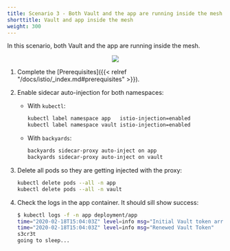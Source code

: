 ```yaml
---
title: Scenario 3 - Both Vault and the app are running inside the mesh
shorttitle: Vault and app inside the mesh
weight: 300
---
```


In this scenario, both Vault and the app are running inside the mesh.

<p align="center"><img src="/img/blog/istio-vault/istio_vault3.png" ></p>

1. Complete the [Prerequisites]({{< relref "/docs/istio/_index.md#prerequisites" >}}).
1. Enable sidecar auto-injection for both namespaces:

    - With `kubectl`:

        ```bash
        kubectl label namespace app   istio-injection=enabled
        kubectl label namespace vault istio-injection=enabled
        ```

    - With `backyards`:

        ```bash
        backyards sidecar-proxy auto-inject on app
        backyards sidecar-proxy auto-inject on vault
        ```

1. Delete all pods so they are getting injected with the proxy:

    ```bash
    kubectl delete pods --all -n app
    kubectl delete pods --all -n vault
    ```

1. Check the logs in the app container. It should sill show success:

    ```bash
    $ kubectl logs -f -n app deployment/app
    time="2020-02-18T15:04:03Z" level=info msg="Initial Vault token arrived"
    time="2020-02-18T15:04:03Z" level=info msg="Renewed Vault Token"
    s3cr3t
    going to sleep...
    ```
